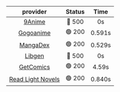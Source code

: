 | **provider** | **Status** | **Time** |
|:--------:|:------:|:----:|
| [9Anime](https://9anime.to) | 🔴 500 | 0s |
| [Gogoanime](https://gogoanime.gg) | 🟢 200 | 0.591s |
| [MangaDex](https://mangadex.org) | 🟢 200 | 0.529s |
| [Libgen](http://libgen) | 🔴 500 | 0s |
| [GetComics](https://getcomics.info/) | 🟢 200 | 4.59s |
| [Read Light Novels](https://readlightnovels.net) | 🟢 200 | 0.840s |
